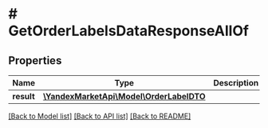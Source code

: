 # # GetOrderLabelsDataResponseAllOf

## Properties

Name | Type | Description | Notes
------------ | ------------- | ------------- | -------------
**result** | [**\YandexMarketApi\Model\OrderLabelDTO**](OrderLabelDTO.md) |  | [optional]

[[Back to Model list]](../../README.md#models) [[Back to API list]](../../README.md#endpoints) [[Back to README]](../../README.md)
